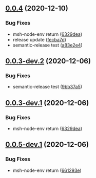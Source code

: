 ## [0.0.4](https://github.com/beecode-rs/msh-node-env/compare/v0.0.3...v0.0.4) (2020-12-10)


### Bug Fixes

* msh-node-env return ([6329dea](https://github.com/beecode-rs/msh-node-env/commit/6329deaf379ed36046b86beba87b3ab86b0c3545))
* release update ([fecba7d](https://github.com/beecode-rs/msh-node-env/commit/fecba7db25d8ff12f670c95e5f443af5c342ce8c))
* semantic-release test ([a83e2e4](https://github.com/beecode-rs/msh-node-env/commit/a83e2e44fcc08bcdfcf4c645e4e3a1c9a0692ed3))

## [0.0.3-dev.2](https://github.com/beecode-rs/msh-node-env/compare/v0.0.3-dev.1...v0.0.3-dev.2) (2020-12-06)


### Bug Fixes

* semantic-release test ([9bb37a5](https://github.com/beecode-rs/msh-node-env/commit/9bb37a54d7f11205bd05b9cc9a0742370b6c0d25))

## [0.0.3-dev.1](https://github.com/beecode-rs/msh-node-env/compare/v0.0.2...v0.0.3-dev.1) (2020-12-06)


### Bug Fixes

* msh-node-env return ([6329dea](https://github.com/beecode-rs/msh-node-env/commit/6329deaf379ed36046b86beba87b3ab86b0c3545))

## [0.0.5-dev.1](https://github.com/beecode-rs/msh-node-env/compare/v0.0.4...v0.0.5-dev.1) (2020-12-06)


### Bug Fixes

* msh-node-env return ([661293e](https://github.com/beecode-rs/msh-node-env/commit/661293ef0211c134b4a3841584f9049d5eee2756))
